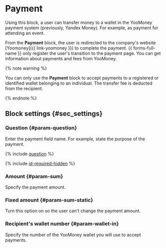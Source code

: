 # Payment

Using this block, a user can transfer money to a wallet in the YooMoney payment system (previously, Yandex&#160;Money). For example, as payment for attending an event.

From the **Payment** block, the user is redirected to the company's website [Yoomoney]({{ link-yoomoney }}) to complete the payment. {{ forms-full-name }} only register the user's transition to the payment page. You can get information about payments and fees from YooMoney.

{% note warning %}

You can only use the **Payment** block to accept payments to a registered or identified wallet belonging to an individual. The transfer fee is deducted from the recipient.

{% endnote %}

## Block settings {#sec_settings}

### Question {#param-question}

Enter the payment field name. For example, state the purpose of the payment.

{% include [question](../../_includes/forms/question.md) %}

{% include [id-required-hidden](../../_includes/forms/id-required-hidden.md) %}

### Amount {#param-sum}

Specify the payment amount.

### Fixed amount {#param-sum-static}

Turn this option on so the user can't change the payment amount.

### Recipient's wallet number {#param-wallet-in}

Specify the number of the YooMoney wallet you will use to accept payments.

